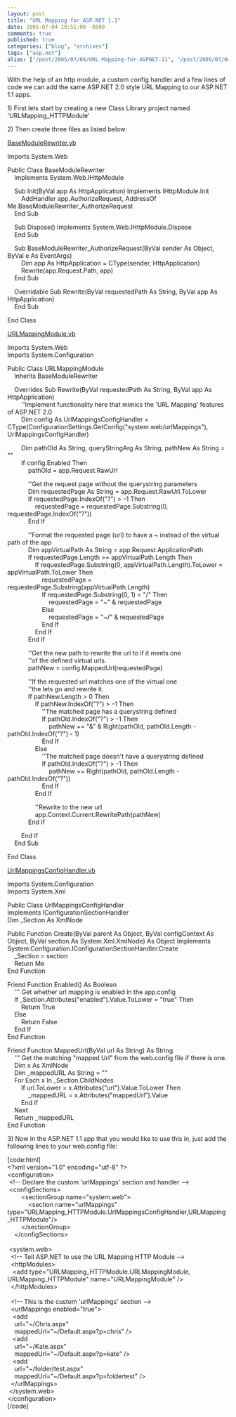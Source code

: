 ```yaml
---
layout: post
title: "URL Mapping for ASP.NET 1.1"
date: 2005-07-04 19:51:00 -0500
comments: true
published: true
categories: ["blog", "archives"]
tags: ["asp.net"]
alias: ["/post/2005/07/04/URL-Mapping-for-ASPNET-11", "/post/2005/07/04/url-mapping-for-aspnet-11"]
---
```

<!-- more -->
<p>With the help of an http module, a custom config handler and a few lines of code we can add the same ASP.NET 2.0 style URL Mapping to our ASP.NET 1.1 apps.</p>
<p>1) First lets start by creating a new Class Library project named 'URLMapping_HTTPModule'</p>
<p>2) Then create three files as listed below:</p>
<p><span style="text-decoration: underline;">BaseModuleRewriter.vb</span></p>
<p>Imports System.Web</p>
<p>Public Class BaseModuleRewriter<br /> &nbsp;&nbsp;&nbsp; Implements System.Web.IHttpModule</p>
<p>&nbsp;&nbsp;&nbsp; Sub Init(ByVal app As HttpApplication) Implements IHttpModule.Init<br /> &nbsp;&nbsp;&nbsp;&nbsp;&nbsp;&nbsp;&nbsp; AddHandler app.AuthorizeRequest, AddressOf Me.BaseModuleRewriter_AuthorizeRequest<br /> &nbsp;&nbsp;&nbsp; End Sub</p>
<p>&nbsp;&nbsp;&nbsp; Sub Dispose() Implements System.Web.IHttpModule.Dispose<br /> &nbsp;&nbsp;&nbsp; End Sub</p>
<p>&nbsp;&nbsp;&nbsp; Sub BaseModuleRewriter_AuthorizeRequest(ByVal sender As Object, ByVal e As EventArgs)<br /> &nbsp;&nbsp;&nbsp;&nbsp;&nbsp;&nbsp;&nbsp; Dim app As HttpApplication = CType(sender, HttpApplication)<br /> &nbsp;&nbsp;&nbsp;&nbsp;&nbsp;&nbsp;&nbsp; Rewrite(app.Request.Path, app)<br /> &nbsp;&nbsp;&nbsp; End Sub</p>
<p>&nbsp;&nbsp;&nbsp; Overridable Sub Rewrite(ByVal requestedPath As String, ByVal app As HttpApplication)<br /> &nbsp;&nbsp;&nbsp; End Sub</p>
<p>End Class</p>
<p><span style="text-decoration: underline;">URLMappingModule.vb</span></p>
<p>Imports System.Web<br /> Imports System.Configuration</p>
<p>Public Class URLMappingModule<br /> &nbsp;&nbsp;&nbsp; Inherits BaseModuleRewriter</p>
<p>&nbsp;&nbsp;&nbsp; Overrides Sub Rewrite(ByVal requestedPath As String, ByVal app As HttpApplication)<br /> &nbsp;&nbsp;&nbsp;&nbsp;&nbsp;&nbsp;&nbsp; ''Implement functionality here that mimics the 'URL Mapping' features of ASP.NET 2.0<br /> &nbsp;&nbsp;&nbsp;&nbsp;&nbsp;&nbsp;&nbsp; Dim config As UrlMappingsConfigHandler = CType(ConfigurationSettings.GetConfig("system.web/urlMappings"), UrlMappingsConfigHandler)</p>
<p>&nbsp;&nbsp;&nbsp;&nbsp;&nbsp;&nbsp;&nbsp; Dim pathOld As String, queryStringArg As String, pathNew As String = ""<br /> &nbsp;&nbsp;&nbsp;&nbsp;&nbsp;&nbsp;&nbsp; If config.Enabled Then<br /> &nbsp;&nbsp;&nbsp;&nbsp;&nbsp;&nbsp;&nbsp;&nbsp;&nbsp;&nbsp;&nbsp; pathOld = app.Request.RawUrl</p>
<p>&nbsp;&nbsp;&nbsp;&nbsp;&nbsp;&nbsp;&nbsp;&nbsp;&nbsp;&nbsp;&nbsp; ''Get the request page without the querystring parameters<br /> &nbsp;&nbsp;&nbsp;&nbsp;&nbsp;&nbsp;&nbsp;&nbsp;&nbsp;&nbsp;&nbsp; Dim requestedPage As String = app.Request.RawUrl.ToLower<br /> &nbsp;&nbsp;&nbsp;&nbsp;&nbsp;&nbsp;&nbsp;&nbsp;&nbsp;&nbsp;&nbsp; If requestedPage.IndexOf("?") &gt; -1 Then<br /> &nbsp;&nbsp;&nbsp;&nbsp;&nbsp;&nbsp;&nbsp;&nbsp;&nbsp;&nbsp;&nbsp;&nbsp;&nbsp;&nbsp;&nbsp; requestedPage = requestedPage.Substring(0, requestedPage.IndexOf("?"))<br /> &nbsp;&nbsp;&nbsp;&nbsp;&nbsp;&nbsp;&nbsp;&nbsp;&nbsp;&nbsp;&nbsp; End If</p>
<p>&nbsp;&nbsp;&nbsp;&nbsp;&nbsp;&nbsp;&nbsp;&nbsp;&nbsp;&nbsp;&nbsp; ''Format the requested page (url) to have a ~ instead of the virtual path of the app<br /> &nbsp;&nbsp;&nbsp;&nbsp;&nbsp;&nbsp;&nbsp;&nbsp;&nbsp;&nbsp;&nbsp; Dim appVirtualPath As String = app.Request.ApplicationPath<br /> &nbsp;&nbsp;&nbsp;&nbsp;&nbsp;&nbsp;&nbsp;&nbsp;&nbsp;&nbsp;&nbsp; If requestedPage.Length &gt;= appVirtualPath.Length Then<br /> &nbsp;&nbsp;&nbsp;&nbsp;&nbsp;&nbsp;&nbsp;&nbsp;&nbsp;&nbsp;&nbsp;&nbsp;&nbsp;&nbsp;&nbsp; If requestedPage.Substring(0, appVirtualPath.Length).ToLower = appVirtualPath.ToLower Then<br /> &nbsp;&nbsp;&nbsp;&nbsp;&nbsp;&nbsp;&nbsp;&nbsp;&nbsp;&nbsp;&nbsp;&nbsp;&nbsp;&nbsp;&nbsp;&nbsp;&nbsp;&nbsp;&nbsp; requestedPage = requestedPage.Substring(appVirtualPath.Length)<br /> &nbsp;&nbsp;&nbsp;&nbsp;&nbsp;&nbsp;&nbsp;&nbsp;&nbsp;&nbsp;&nbsp;&nbsp;&nbsp;&nbsp;&nbsp;&nbsp;&nbsp;&nbsp;&nbsp; If requestedPage.Substring(0, 1) = "/" Then<br /> &nbsp;&nbsp;&nbsp;&nbsp;&nbsp;&nbsp;&nbsp;&nbsp;&nbsp;&nbsp;&nbsp;&nbsp;&nbsp;&nbsp;&nbsp;&nbsp;&nbsp;&nbsp;&nbsp;&nbsp;&nbsp;&nbsp;&nbsp; requestedPage = "~" &amp; requestedPage<br /> &nbsp;&nbsp;&nbsp;&nbsp;&nbsp;&nbsp;&nbsp;&nbsp;&nbsp;&nbsp;&nbsp;&nbsp;&nbsp;&nbsp;&nbsp;&nbsp;&nbsp;&nbsp;&nbsp; Else<br /> &nbsp;&nbsp;&nbsp;&nbsp;&nbsp;&nbsp;&nbsp;&nbsp;&nbsp;&nbsp;&nbsp;&nbsp;&nbsp;&nbsp;&nbsp;&nbsp;&nbsp;&nbsp;&nbsp;&nbsp;&nbsp;&nbsp;&nbsp; requestedPage = "~/" &amp; requestedPage<br /> &nbsp;&nbsp;&nbsp;&nbsp;&nbsp;&nbsp;&nbsp;&nbsp;&nbsp;&nbsp;&nbsp;&nbsp;&nbsp;&nbsp;&nbsp;&nbsp;&nbsp;&nbsp;&nbsp; End If<br /> &nbsp;&nbsp;&nbsp;&nbsp;&nbsp;&nbsp;&nbsp;&nbsp;&nbsp;&nbsp;&nbsp;&nbsp;&nbsp;&nbsp;&nbsp; End If<br /> &nbsp;&nbsp;&nbsp;&nbsp;&nbsp;&nbsp;&nbsp;&nbsp;&nbsp;&nbsp;&nbsp; End If</p>
<p>&nbsp;&nbsp;&nbsp;&nbsp;&nbsp;&nbsp;&nbsp;&nbsp;&nbsp;&nbsp;&nbsp; ''Get the new path to rewrite the url to if it meets one<br /> &nbsp;&nbsp;&nbsp;&nbsp;&nbsp;&nbsp;&nbsp;&nbsp;&nbsp;&nbsp;&nbsp; ''of the defined virtual urls.<br /> &nbsp;&nbsp;&nbsp;&nbsp;&nbsp;&nbsp;&nbsp;&nbsp;&nbsp;&nbsp;&nbsp; pathNew = config.MappedUrl(requestedPage)</p>
<p>&nbsp;&nbsp;&nbsp;&nbsp;&nbsp;&nbsp;&nbsp;&nbsp;&nbsp;&nbsp;&nbsp; ''If the requested url matches one of the virtual one<br /> &nbsp;&nbsp;&nbsp;&nbsp;&nbsp;&nbsp;&nbsp;&nbsp;&nbsp;&nbsp;&nbsp; ''the lets go and rewrite it.<br /> &nbsp;&nbsp;&nbsp;&nbsp;&nbsp;&nbsp;&nbsp;&nbsp;&nbsp;&nbsp;&nbsp; If pathNew.Length &gt; 0 Then<br /> &nbsp;&nbsp;&nbsp;&nbsp;&nbsp;&nbsp;&nbsp;&nbsp;&nbsp;&nbsp;&nbsp;&nbsp;&nbsp;&nbsp;&nbsp; If pathNew.IndexOf("?") &gt; -1 Then<br /> &nbsp;&nbsp;&nbsp;&nbsp;&nbsp;&nbsp;&nbsp;&nbsp;&nbsp;&nbsp;&nbsp;&nbsp;&nbsp;&nbsp;&nbsp;&nbsp;&nbsp;&nbsp;&nbsp; ''The matched page has a querystring defined<br /> &nbsp;&nbsp;&nbsp;&nbsp;&nbsp;&nbsp;&nbsp;&nbsp;&nbsp;&nbsp;&nbsp;&nbsp;&nbsp;&nbsp;&nbsp;&nbsp;&nbsp;&nbsp;&nbsp; If pathOld.IndexOf("?") &gt; -1 Then<br /> &nbsp;&nbsp;&nbsp;&nbsp;&nbsp;&nbsp;&nbsp;&nbsp;&nbsp;&nbsp;&nbsp;&nbsp;&nbsp;&nbsp;&nbsp;&nbsp;&nbsp;&nbsp;&nbsp;&nbsp;&nbsp;&nbsp;&nbsp; pathNew += "&amp;" &amp; Right(pathOld, pathOld.Length - pathOld.IndexOf("?") - 1)<br /> &nbsp;&nbsp;&nbsp;&nbsp;&nbsp;&nbsp;&nbsp;&nbsp;&nbsp;&nbsp;&nbsp;&nbsp;&nbsp;&nbsp;&nbsp;&nbsp;&nbsp;&nbsp;&nbsp; End If<br /> &nbsp;&nbsp;&nbsp;&nbsp;&nbsp;&nbsp;&nbsp;&nbsp;&nbsp;&nbsp;&nbsp;&nbsp;&nbsp;&nbsp;&nbsp; Else<br /> &nbsp;&nbsp;&nbsp;&nbsp;&nbsp;&nbsp;&nbsp;&nbsp;&nbsp;&nbsp;&nbsp;&nbsp;&nbsp;&nbsp;&nbsp;&nbsp;&nbsp;&nbsp;&nbsp; ''The matched page doesn't have a querystring defined<br /> &nbsp;&nbsp;&nbsp;&nbsp;&nbsp;&nbsp;&nbsp;&nbsp;&nbsp;&nbsp;&nbsp;&nbsp;&nbsp;&nbsp;&nbsp;&nbsp;&nbsp;&nbsp;&nbsp; If pathOld.IndexOf("?") &gt; -1 Then<br /> &nbsp;&nbsp;&nbsp;&nbsp;&nbsp;&nbsp;&nbsp;&nbsp;&nbsp;&nbsp;&nbsp;&nbsp;&nbsp;&nbsp;&nbsp;&nbsp;&nbsp;&nbsp;&nbsp;&nbsp;&nbsp;&nbsp;&nbsp; pathNew += Right(pathOld, pathOld.Length - pathOld.IndexOf("?"))<br /> &nbsp;&nbsp;&nbsp;&nbsp;&nbsp;&nbsp;&nbsp;&nbsp;&nbsp;&nbsp;&nbsp;&nbsp;&nbsp;&nbsp;&nbsp;&nbsp;&nbsp;&nbsp;&nbsp; End If<br /> &nbsp;&nbsp;&nbsp;&nbsp;&nbsp;&nbsp;&nbsp;&nbsp;&nbsp;&nbsp;&nbsp;&nbsp;&nbsp;&nbsp;&nbsp; End If</p>
<p>&nbsp;&nbsp;&nbsp;&nbsp;&nbsp;&nbsp;&nbsp;&nbsp;&nbsp;&nbsp;&nbsp;&nbsp;&nbsp;&nbsp;&nbsp; ''Rewrite to the new url<br /> &nbsp;&nbsp;&nbsp;&nbsp;&nbsp;&nbsp;&nbsp;&nbsp;&nbsp;&nbsp;&nbsp;&nbsp;&nbsp;&nbsp;&nbsp; app.Context.Current.RewritePath(pathNew)<br /> &nbsp;&nbsp;&nbsp;&nbsp;&nbsp;&nbsp;&nbsp;&nbsp;&nbsp;&nbsp;&nbsp; End If</p>
<p>&nbsp;&nbsp;&nbsp;&nbsp;&nbsp;&nbsp;&nbsp; End If<br /> &nbsp;&nbsp;&nbsp; End Sub</p>
<p>End Class</p>
<p><span style="text-decoration: underline;">UrlMappingsConfigHandler.vb</span></p>
<p>Imports System.Configuration<br /> Imports System.Xml</p>
<p>Public Class UrlMappingsConfigHandler<br /> Implements IConfigurationSectionHandler<br /> Dim _Section As XmlNode</p>
<p>Public Function Create(ByVal parent As Object, ByVal configContext As Object, ByVal section As System.Xml.XmlNode) As Object Implements System.Configuration.IConfigurationSectionHandler.Create<br /> &nbsp;&nbsp;&nbsp; _Section = section<br /> &nbsp;&nbsp;&nbsp; Return Me<br /> End Function</p>
<p>Friend Function Enabled() As Boolean<br /> &nbsp;&nbsp;&nbsp; ''' Get whether url mapping is enabled in the app.config<br /> &nbsp;&nbsp;&nbsp; If _Section.Attributes("enabled").Value.ToLower = "true" Then<br /> &nbsp;&nbsp;&nbsp;&nbsp;&nbsp;&nbsp;&nbsp; Return True<br /> &nbsp;&nbsp;&nbsp; Else<br /> &nbsp;&nbsp;&nbsp;&nbsp;&nbsp;&nbsp;&nbsp; Return False<br /> &nbsp;&nbsp;&nbsp; End If<br /> End Function</p>
<p>Friend Function MappedUrl(ByVal url As String) As String<br /> &nbsp;&nbsp;&nbsp; ''' Get the matching "mapped Url" from the web.config file if there is one.<br /> &nbsp;&nbsp;&nbsp; Dim x As XmlNode<br /> &nbsp;&nbsp;&nbsp; Dim _mappedURL As String = ""<br /> &nbsp;&nbsp;&nbsp; For Each x In _Section.ChildNodes<br /> &nbsp;&nbsp;&nbsp;&nbsp;&nbsp;&nbsp;&nbsp; If url.ToLower = x.Attributes("url").Value.ToLower Then<br /> &nbsp;&nbsp;&nbsp;&nbsp;&nbsp;&nbsp;&nbsp;&nbsp;&nbsp;&nbsp;&nbsp; _mappedURL = x.Attributes("mappedUrl").Value<br /> &nbsp;&nbsp;&nbsp;&nbsp;&nbsp;&nbsp;&nbsp; End If<br /> &nbsp;&nbsp;&nbsp; Next<br /> &nbsp;&nbsp;&nbsp; Return _mappedURL<br /> End Function</p>
<p>3) Now in the ASP.NET 1.1 app that you would like to use this in, just add the following lines to your web.config file:</p>
<p>[code:html]<br /> &lt;?xml version="1.0" encoding="utf-8" ?&gt;<br /> &lt;configuration&gt;<br /> &nbsp;&lt;!-- Declare the custom 'urlMappings' section and handler --&gt;<br /> &nbsp;&lt;configSections&gt;<br /> &nbsp;&nbsp;&nbsp;&nbsp;&nbsp;&nbsp;&nbsp; &lt;sectionGroup name="system.web"&gt;<br /> &nbsp;&nbsp;&nbsp;&nbsp;&nbsp;&nbsp;&nbsp;&nbsp;&nbsp;&nbsp;&nbsp; &lt;section name="urlMappings" type="URLMapping_HTTPModule.UrlMappingsConfigHandler,URLMapping_HTTPModule"/&gt;<br /> &nbsp;&nbsp;&nbsp;&nbsp;&nbsp;&nbsp;&nbsp; &lt;/sectionGroup&gt;<br /> &nbsp;&nbsp;&nbsp; &lt;/configSections&gt;<br /> &nbsp;&nbsp;&nbsp; <br /> &nbsp;&lt;system.web&gt;<br /> &nbsp; &lt;!-- Tell ASP.NET to use the URL Mapping HTTP Module --&gt;<br /> &nbsp; &lt;httpModules&gt;<br /> &nbsp;&nbsp; &lt;add type="URLMapping_HTTPModule.URLMappingModule, URLMapping_HTTPModule" name="URLMappingModule" /&gt;<br /> &nbsp; &lt;/httpModules&gt;<br /> &nbsp; <br /> &nbsp; &lt;!-- This is the custom 'urlMappings' section --&gt;<br /> &nbsp; &lt;urlMappings enabled="true"&gt;<br /> &nbsp;&nbsp; &lt;add<br /> &nbsp;&nbsp;&nbsp; url="~/Chris.aspx"<br /> &nbsp;&nbsp;&nbsp; mappedUrl="~/Default.aspx?p=chris" /&gt;<br /> &nbsp;&nbsp; &lt;add<br /> &nbsp;&nbsp;&nbsp; url="~/Kate.aspx"<br /> &nbsp;&nbsp;&nbsp; mappedUrl="~/Default.aspx?p=kate" /&gt;<br /> &nbsp;&nbsp; &lt;add<br /> &nbsp;&nbsp;&nbsp; url="~/folder/test.aspx"<br /> &nbsp;&nbsp;&nbsp; mappedUrl="~/Default.aspx?p=foldertest" /&gt;<br /> &nbsp; &lt;/urlMappings&gt;<br /> &nbsp;&lt;/system.web&gt;<br /> &lt;/configuration&gt;<br /> [/code]</p>
